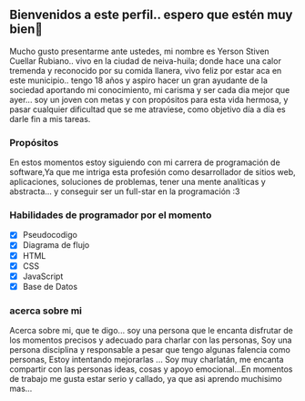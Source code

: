 ## Bienvenidos a este perfil.. espero que estén muy bien👋

Mucho gusto presentarme ante ustedes, mi nombre es Yerson Stiven Cuellar Rubiano.. vivo en la ciudad de neiva-huila; donde hace una calor tremenda y reconocido por su comida llanera, vivo feliz por estar aca en este municipio.. tengo 18 años y aspiro hacer un gran ayudante de la sociedad aportando mi conocimiento, mi carisma y ser cada dia mejor que ayer... soy un joven con metas y con propósitos para esta vida hermosa, y pasar cualquier dificultad  que se me atraviese, como objetivo día a día es darle fin a mis tareas.

### Propósitos 
En estos momentos estoy siguiendo con mi carrera de programación de software,Ya que me intriga esta profesión como desarrollador de sitios web,  aplicaciones, soluciones de problemas, tener una mente analíticas y abstracta... y conseguir ser un full-star en la programación :3 

### Habilidades de programador por el momento 

- [X] Pseudocodigo
- [X] Diagrama de flujo 
- [x] HTML
- [X] CSS
- [X] JavaScript
- [X] Base de Datos
      
### acerca sobre mi 
Acerca sobre mi, que te digo... soy una persona que le encanta disfrutar de los momentos precisos y adecuado para charlar con las personas, Soy una persona disciplina y responsable a pesar que tengo algunas falencia como personas, Estoy intentando mejorarlas ... Soy muy charlatán, me encanta compartir con las personas ideas, cosas y apoyo emocional...En momentos de trabajo me gusta estar serio y callado, ya que asi aprendo muchisimo mas...



